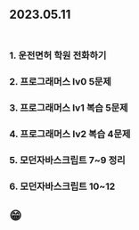 ## 2023.05.11<br/><br/>

### 1. 운전면허 학원 전화하기

### 2. 프로그래머스 lv0 5문제
### 3. 프로그래머스 lv1 복습 5문제
### 4. 프로그래머스 lv2 복습 4문제
### 5. 모던자바스크립트 7~9 정리
### 6. 모던자바스크립트 10~12


## 😁
